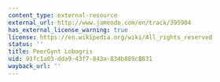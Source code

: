 ```yaml
---
content_type: external-resource
external_url: http://www.jamendo.com/en/track/395904
has_external_license_warning: true
license: https://en.wikipedia.org/wiki/All_rights_reserved
status: ''
title: PeerGynt Lobogris
uid: 91fc1a03-dda9-43f7-843a-834b889c8831
wayback_url: ''
---
```

